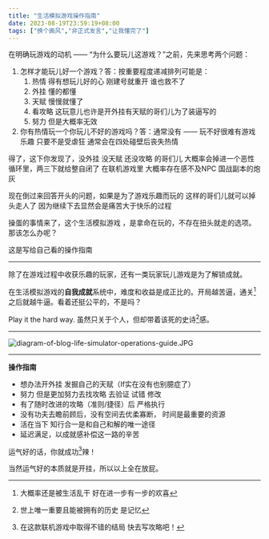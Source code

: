 ```yaml
---
title: "生活模拟游戏操作指南"
date: 2023-08-19T23:59:19+08:00
tags: ["换个画风","非正式发言","让我懂完了"]
---
```


在明确玩游戏的动机 —— “为什么要玩儿这游戏？”之前，先来思考两个问题：

1. 怎样才能玩儿好一个游戏？答：按重要程度递减排列可能是：
	1. 热情 得有想玩儿好的心 刚建号就重开 谁也救不了
	2. 外挂 懂的都懂
	3. 天赋 慢慢就懂了
	4. 看攻略 这玩意儿也许是开外挂有天赋的哥们儿为了装逼写的
	5. 努力 但是大概率无效
2. 你有热情玩一个你玩儿不好的游戏吗？答：通常没有 —— 玩不好很难有游戏乐趣 只要不是受虐狂 通常会在四处碰壁后丧失热情

得了，这下你发现了，没外挂 没天赋 还没攻略 的哥们儿 大概率会掉进一个恶性循环里，两三下就给整自闭了 在联机游戏里 大概率存在感不及NPC 国战副本的炮灰

现在倒过来回答开头的问题，如果是为了游戏乐趣而玩的 这样的哥们儿就可以掉头走人了 因为继续下去显然会是痛苦大于快乐的过程

操蛋的事情来了，这个生活模拟游戏 ，是拿命在玩的，不存在扭头就走的选项。那该怎么办呢？

这是写给自己看的操作指南

---

除了在游戏过程中收获乐趣的玩家，还有一类玩家玩儿游戏是为了解锁成就。

在生活模拟游戏的**自我成就**系统中，难度和收益是成正比的。开局越苦逼，通关[^1]之后就越牛逼。看着还挺公平的，不是吗？

Play it the hard way. 虽然只关于个人，但却带着该死的史诗[^2]感。

---
![diagram-of-blog-life-simulator-operations-guide.JPG](https://gcore.jsdelivr.net/gh/AlexLiu2022/resources/img/diagram-of-blog-life-simulator-operations-guide.JPG)

---

**操作指南**

- 想办法开外挂 发掘自己的天赋（If实在没有也别臆症了）
- 努力 但是更加努力去找攻略 去验证 试错 修改
- 有了随时改进的攻略（准则/捷径）后 严格执行
- 没有功夫去瞻前顾后，没有空间去优柔寡断， 时间是最重要的资源
- 活在当下 知行合一是和自己和解的唯一途径
- 延迟满足，以成就感补偿这一路的辛苦

运气好的话，你就成功[^3]辣！

当然运气好的本质就是开挂，所以以上全在放屁。

[^1]:大概率还是被生活乱干 好在进一步有一步的欢喜
[^2]:世上唯一重要且能被拥有的历史 是记忆
[^3]:在这款联机游戏中取得不错的结局 快去写攻略吧！